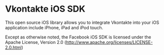 Vkontakte iOS SDK
===========================

This open source iOS library allows you to integrate Vkontakte into your iOS application include iPhone, iPad and iPod touch.

Except as otherwise noted, the Facebook iOS SDK is licensed under the Apache License, Version 2.0 (http://www.apache.org/licenses/LICENSE-2.0.html)